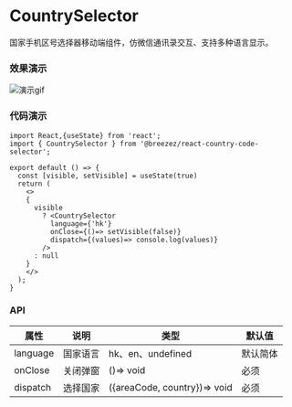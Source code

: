 # CountrySelector

国家手机区号选择器移动端组件，仿微信通讯录交互、支持多种语言显示。

### 效果演示

![演示gif](https://dev-cdn-common.codemao.cn/dev/596/1623221829031CleanShot%202021-06-09%20at%2014.56.28.gif)

### 代码演示
```tsx
import React,{useState} from 'react';
import { CountrySelector } from '@breezez/react-country-code-selector';

export default () => {
  const [visible, setVisible] = useState(true)
  return (
    <>
    {
      visible  
        ? <CountrySelector
          language={'hk'}
          onClose={()=> setVisible(false)} 
          dispatch={(values)=> console.log(values)}
        />
      : null
    }
    </>
  );
}
```
### API

|  属性     | 说明    | 类型                          | 默认值    |
|----------|---------|------------------------------|--------- |
| language | 国家语言 | hk、en、undefined             | 默认简体  |
| onClose  | 关闭弹窗 | ()=> void                    | 必须      |
| dispatch | 选择国家 |({areaCode, country})=> void  | 必须      |
